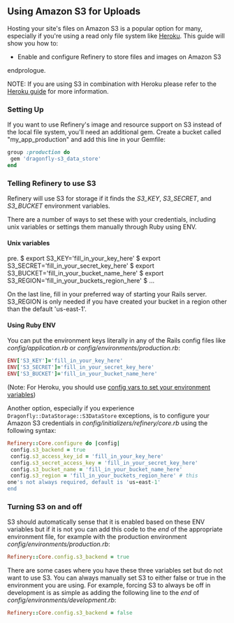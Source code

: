 Using Amazon S3 for Uploads
---------------------------

Hosting your site's files on Amazon S3 is a popular option for many,
especially
if you're using a read only file system like
[Heroku](http://heroku.com).
This guide will show you how to:

-   Enable and configure Refinery to store files and images on Amazon S3

endprologue.

NOTE: If you are using S3 in combination with Heroku please refer to the
[Heroku guide](/guides/heroku) for more information.

### Setting Up

If you want to use Refinery's image and resource support on S3 instead
of the local
file system, you'll need an additional gem. Create a bucket called
"my_app_production"
and add this line in your Gemfile:

```ruby
group :production do
 gem 'dragonfly-s3_data_store'
end
```

### Telling Refinery to use S3

Refinery will use S3 for storage if it finds the *S3_KEY*,
*S3_SECRET*, and *S3_BUCKET* environment variables.

There are a number of ways to set these with your credentials, including
unix variables
or settings them manually through Ruby using ENV.

#### Unix variables

pre. $ export S3_KEY='fill_in_your_key_here'
$ export S3_SECRET='fill_in_your_secret_key_here'
$ export S3_BUCKET='fill_in_your_bucket_name_here'
$ export S3_REGION='fill_in_your_buckets_region_here'
$ …

On the last line, fill in your preferred way of starting your Rails
server.
S3_REGION is only needed if you have created your bucket in a region
other than the default 'us-east-1'.

#### Using Ruby ENV

You can put the environment keys literally in any of the Rails config
files like
*config/application.rb* or *config/environments/production.rb*:

```ruby
ENV['S3_KEY']='fill_in_your_key_here'
ENV['S3_SECRET']='fill_in_your_secret_key_here'
ENV['S3_BUCKET']='fill_in_your_bucket_name_here'
```

(Note: For Heroku, you should use [config vars to set your environment
variables](http://refinerycms.com/guides/heroku))

Another option, especially if you experience
`Dragonfly::DataStorage::S3DataStore` exceptions, is to configure your
Amazon S3 credentials in *config/initializers/refinery/core.rb* using
the following syntax:

```ruby
Refinery::Core.configure do |config|
 config.s3_backend = true
 config.s3_access_key_id = 'fill_in_your_key_here'
 config.s3_secret_access_key = 'fill_in_your_secret_key_here'
 config.s3_bucket_name = 'fill_in_your_bucket_name_here'
 config.s3_region = 'fill_in_your_buckets_region_here' # this
one's not always required, default is 'us-east-1'
end
```

### Turning S3 on and off

S3 should automatically sense that it is enabled based on these ENV
variables
but if it is not you can add this code to the *end* of the appropriate
environment file, for
example with the production environment
*config/environments/production.rb*:

```ruby
Refinery::Core.config.s3_backend = true
```

There are some cases where you have these three variables set but do not
want to use S3.
You can always manually set S3 to either false or true in the
environment you are using.
For example, forcing S3 to always be off in development is as simple as
adding the
following line to the *end* of *config/environments/development.rb*:

```ruby
Refinery::Core.config.s3_backend = false
```

